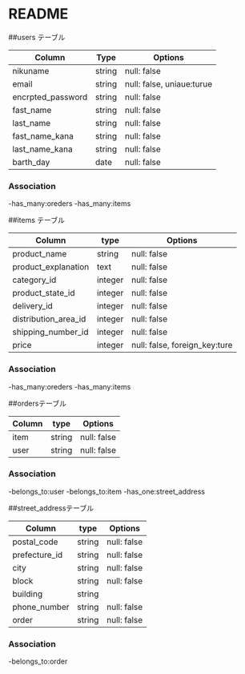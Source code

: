 # README

##users テーブル

| Column            | Type   | Options                   |
| ----------------- | -------| ------------------------- |
| nikuname          | string | null: false               | <!-- ニックネーム -->　
| email             | string | null: false, uniaue:turue | <!-- メール-->
| encrpted_password | string | null: false               | <!-- パスワード -->
| fast_name         | string | null: false               | <!-- 名字 -->
| last_name         | string | null: false               | <!-- 名前 -->
| fast_name_kana    | string | null: false               | <!-- 名字カナ -->
| last_name_kana    | string | null: false               | <!-- 名前カナ --> 
| barth_day         | date   | null: false               | <!-- 誕生日 -->

### Association
-has_many:oreders
-has_many:items


##items テーブル

| Column               | type    | Options                      |
| -------------------  | ------- | ---------------------------- |
| product_name         | string  | null: false                  | <!-- 商品名 -->
| product_explanation  | text    | null: false                  | <!-- 商品説明 -->
| category_id          | integer | null: false                  | <!-- カテゴリー -->
| product_state_id     | integer | null: false                  | <!-- 商品状態 -->
| delivery_id          | integer | null: false                  | <!-- 配送料 -->
| distribution_area_id | integer | null: false                  | <!-- 配送地域 -->
| shipping_number_id   | integer | null: false                  | <!-- 配送日数 -->
| price                | integer | null: false, foreign_key:ture| <!-- 価格 -->

### Association
-has_many:oreders
-has_many:items


##ordersテーブル

| Column        | type       | Options     |
| ------------- | ---------- | ----------- |
| item          | string     | null: false | 
| user          | string     | null: false | 

### Association
-belongs_to:user
-belongs_to:item
-has_one:street_address

##street_addressテーブル

| Column        | type       | Options     |
| ------------- | ---------- | ----------- |
| postal_code   | string     | null: false | <!-- 郵便番号 -->
| prefecture_id | string     | null: false | <!-- 都道府県 -->
| city          | string     | null: false | <!-- 市町村 -->
| block         | string     | null: false | <!-- 番地 -->
| building      | string     |             | <!-- 建物 -->
| phone_number  | string     | null: false | <!-- 電話番号 -->
| order         | string     | null: false | <!-- 注文 -->

### Association
-belongs_to:order